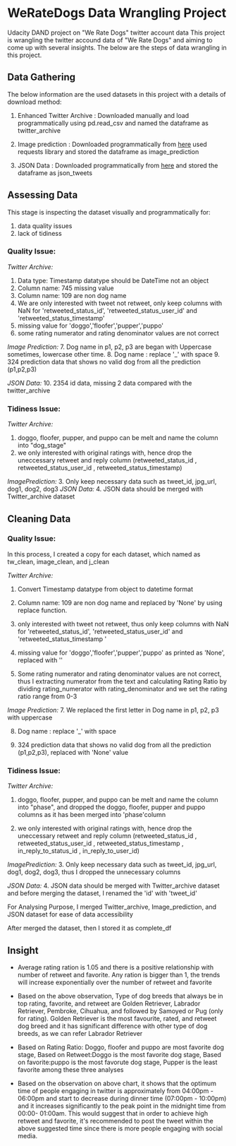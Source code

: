 
# WeRateDogs Data Wrangling Project

Udacity DAND project on "We Rate Dogs" twitter account data
This project is wrangling the twitter accound data of "We Rate Dogs" and aiming to come up with several insights.
The below are the steps of data wrangling in this project.

<a id='DG'></a>
## Data Gathering

The below information are the used datasets in this project with a details of download method:
1. Enhanced Twitter Archive : Downloaded manually and load programmatically using pd.read_csv and named the dataframe as twitter_archive


2. Image prediction : Downloaded programmatically from [here](https://d17h27t6h515a5.cloudfront.net/topher/2017/August/599fd2ad_image-predictions/image-predictions.tsv) used requests library and stored the dataframe as image_prediction


3. JSON Data : Downloaded programmatically from [here](https://s3.amazonaws.com/video.udacity-data.com/topher/2018/November/5be5fb7d_tweet-json/tweet-json.txt) and stored the dataframe as json_tweets

## Assessing Data

This stage is inspecting the dataset visually and programmatically for: 
1. data quality issues
2. lack of tidiness

### Quality Issue:

_Twitter Archive:_
1. Data type: Timestamp datatype should be DateTime not an object
2. Column name: 745 missing value
3. Column name: 109 are non dog name
4. We are only interested with tweet not retweet, only keep columns with NaN for 'retweeted_status_id', 'retweeted_status_user_id' and 'retweeted_status_timestamp'
5. missing value for 'doggo','floofer','pupper','puppo'
6. some rating numerator and rating denominator values are not correct

_Image Prediction:_
7. Dog name in p1, p2, p3 are began with Uppercase sometimes, lowercase other time.
8. Dog name : replace '_' with space
9. 324 prediction data that shows no valid dog from all the prediction (p1,p2,p3)

_JSON Data:_
10. 2354 id data, missing 2 data compared with the twitter_archive


### Tidiness Issue: 

_Twitter Archive:_
1. doggo, floofer, pupper, and puppo can be melt and name the column into "dog_stage"
2. we only interested with original ratings with, hence drop the uneccessary retweet and reply column (retweeted_status_id , retweeted_status_user_id , retweeted_status_timestamp)

_ImagePrediction:_
3. Only keep necessary data such as tweet_id, jpg_url, dog1, dog2, dog3
_JSON Data:_
4. JSON data should be merged with Twitter_archive dataset

## Cleaning Data

### Quality Issue:
In this process, I created a copy for each dataset, which named as tw_clean, image_clean, and j_clean

_Twitter Archive:_
1. Convert Timestamp datatype from object to datetime format

2. Column name:  109 are non dog name and replaced by 'None' by using replace function.

3. only interested with tweet not retweet, thus only keep columns with NaN for 'retweeted_status_id', 'retweeted_status_user_id' and 'retweeted_status_timestamp '

4. missing value for 'doggo','floofer','pupper','puppo' as printed as 'None', replaced with ''

5. Some rating numerator and rating denominator values are not correct, thus I extracting numerator from the text and calculating Rating Ratio by dividing rating_numerator with rating_denominator and we set the rating ratio range from 0-3

_Image Prediction:_
7. We replaced the first letter in Dog name in p1, p2, p3 with uppercase

8. Dog name : replace '_' with space

9. 324 prediction data that shows no valid dog from all the prediction (p1,p2,p3), replaced with 'None' value

### Tidiness Issue: 

_Twitter Archive:_
1. doggo, floofer, pupper, and puppo can be melt and name the column into "phase", and dropped the doggo, floofer, pupper and puppo columns as it has been merged into 'phase'column

2. we only interested with original ratings with, hence drop the uneccessary retweet and reply column (retweeted_status_id , retweeted_status_user_id , retweeted_status_timestamp , in_reply_to_status_id , in_reply_to_user_id)

_ImagePrediction:_
3. Only keep necessary data such as tweet_id, jpg_url, dog1, dog2, dog3, thus I dropped the unnecessary columns

_JSON Data:_
4. JSON data should be merged with Twitter_archive dataset and before merging the dataset, I renamed the 'id' with 'tweet_id' 


For Analysing Purpose, I merged Twitter_archive, Image_prediction, and JSON dataset for ease of data accessibility

After merged the dataset, then I stored it as complete_df

## Insight

- Average rating ration is 1.05 and there is a positive relationship with number of retweet and favorite. Any ration is bigger than 1, the trends will increase exponentially over the number of retweet and favorite

- Based on the above observation, Type of dog breeds that always be in top rating, favorite, and retweet are Golden Retriever, Labrador Retriever, Pembroke, Cihuahua, and followed by Samoyed or Pug (only for rating). Golden Retriever is the most favourite, rated, and retweet dog breed and it has significant difference with other type of dog breeds, as we can refer Labrador Retriever

- Based on Rating Ratio: Doggo, floofer and puppo are most favorite dog stage, Based on Retweet:Doggo is the most favorite dog stage, Based on favorite:puppo is the most favorute dog stage, Pupper is the least favorite among these three analyses

- Based on the observation on above chart, it shows that the optimum time of people engaging in twitter is approximately from 04:00pm - 06:00pm and start to decrease during dinner time (07:00pm - 10:00pm) and it increases significantly to the peak point in the midnight time from 00:00- 01:00am. This would suggest that in order to achieve high retweet and favorite, it's recommended to post the tweet within the above suggested time since there is more people engaging with social media. 


```python

```
